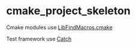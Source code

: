 # cmake_project_skeleton

Cmake modules use [LibFindMacros.cmake](https://cmake.org/Wiki/CMake:How_To_Find_Libraries)

Test framework use [Catch](https://github.com/philsquared/Catch)

